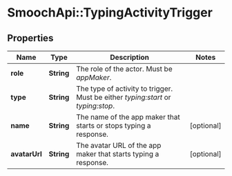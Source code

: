 # SmoochApi::TypingActivityTrigger

## Properties
Name | Type | Description | Notes
------------ | ------------- | ------------- | -------------
**role** | **String** | The role of the actor. Must be *appMaker*. | 
**type** | **String** | The type of activity to trigger. Must be either *typing:start* or *typing:stop*. | 
**name** | **String** | The name of the app maker that starts or stops typing a response. | [optional] 
**avatarUrl** | **String** | The avatar URL of the app maker that starts typing a response. | [optional] 


